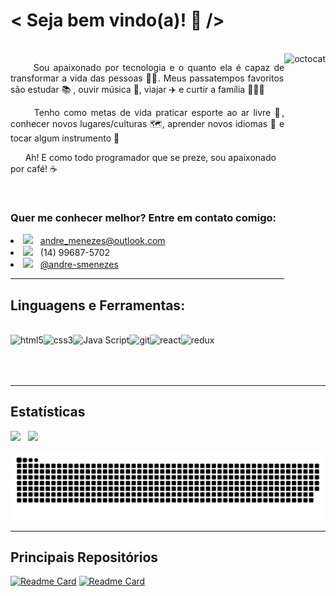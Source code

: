 <h1>< Seja bem vindo(a)! 🖖 /></h1>

<br>

<img align="right" height="500" src="https://octocat-generator-assets.githubusercontent.com/my-octocat-1621982977678.png" alt="octocat" />

<p align="justify">&nbsp &nbsp &nbsp Sou apaixonado por tecnologia e o quanto ela é capaz de transformar a vida das pessoas 👨‍💻. Meus passatempos favoritos são estudar 📚 , ouvir música 🎵, viajar ✈️ e curtir a família 👨‍👩‍👧</p>
<p align="justify">&nbsp &nbsp &nbsp Tenho como metas de vida praticar esporte ao ar livre 🚴, conhecer novos lugares/culturas 🗺, aprender novos idiomas 📖 e tocar algum instrumento 🎸</p>
<p>&nbsp &nbsp &nbsp Ah! E como todo programador que se preze, sou apaixonado por café! ☕</p>

<br>

<h3>Quer me conhecer melhor? Entre em contato comigo:</h3>
<li><img src="https://image.flaticon.com/icons/png/512/747/747314.png" width=30/> &nbsp <a href="mailto:andre_menezes@outlook.com">andre_menezes@outlook.com</a></li>
<li><img src="https://image.flaticon.com/icons/png/512/86/86346.png" width=30/> &nbsp (14) 99687-5702</li>
<li><img src="https://image.flaticon.com/icons/png/512/61/61109.png" width=30/> &nbsp <a href="https://www.linkedin.com/in/andre-smenezes/">@andre-smenezes</a></li>

---

<h2>Linguagens e Ferramentas:</h2>

<br>

<div style="display: flex" align="center">
  <img height="50" src="https://pics.freeicons.io/uploads/icons/png/14072054271548141949-512.png" alt="html5" />
  <img height="50" src="https://pics.freeicons.io/uploads/icons/png/21337745421536211768-512.png" alt="css3" />
  <img height="50" src="https://www.devexhub.com/wp-content/uploads/2019/12/javascript-icon-png-23.png" alt="Java Script" />
  <img height="50" src="https://pics.freeicons.io/uploads/icons/png/9374299221540553610-512.png" alt="git" />
  <img height="50" src="https://pics.freeicons.io/uploads/icons/png/20167174151551942641-512.png" alt="react" />
  <img height="50" src="https://pics.freeicons.io/uploads/icons/png/9818154791551942292-512.png" alt="redux" />
</div>

<br>

---

<h2> Estatísticas </h2>

<div>
  <img width="420" src="https://github-readme-stats.vercel.app/api?username=andre-menezes&theme=react&show_icons=true" />
  &nbsp
  <img src="https://github-readme-stats.vercel.app/api/top-langs/?username=anuraghazra&layout=compact&theme=react" />
</div>

![Snake animation](https://github.com/andre-menezes/andre-menezes/blob/output/github-contribution-grid-snake.svg)
 
</div>

---

<h2>Principais Repositórios</h2>

[![Readme Card](https://github-readme-stats.vercel.app/api/pin/?username=tryber&repo=sd-09-project-trybewallet&theme=react)](https://github.com/tryber/sd-09-project-trybewallet/tree/andre-menezes-trybewallet-project)
[![Readme Card](https://github-readme-stats.vercel.app/api/pin/?username=tryber&repo=sd-07-project-recipes-app&theme=react)](https://github.com/tryber/sd-07-project-recipes-app/tree/main-group-34)
